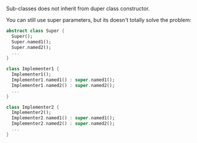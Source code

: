 Sub-classes does not inherit from duper class constructor.

You can still use super parameters, but its doesn't totally solve the problem:

```dart
abstract class Super {
  Super();
  Super.named1();
  Super.named2();
  ...
} 

class Implementer1 {
  Implementer1();
  Implementer1.named1() : super.named1();
  Implementer1.named2() : super.named2();
  ...
} 

class Implementer2 {
  Implementer2();
  Implementer2.named1() : super.named1();
  Implementer2.named2() : super.named2();
  ...
} 
```